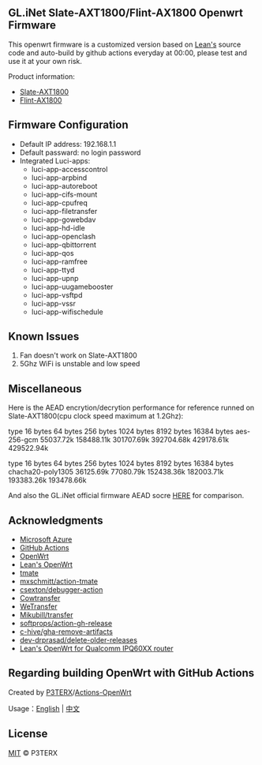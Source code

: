 ## GL.iNet Slate-AXT1800/Flint-AX1800 Openwrt Firmware

This openwrt firmware is a customized version based on [Lean's](https://github.com/coolsnowwolf/openwrt-gl-ax1800) source code and auto-build by github actions everyday at 00:00, please test and use it at your own risk.

Product information: 
- [Slate-AXT1800](https://www.gl-inet.com/products/gl-axt1800/)
- [Flint-AX1800](https://www.gl-inet.com/products/gl-ax1800/)

## Firmware Configuration

- Default IP address: 192.168.1.1
- Default passward: no login password
- Integrated Luci-apps:
  - luci-app-accesscontrol
  - luci-app-arpbind
  - luci-app-autoreboot
  - luci-app-cifs-mount
  - luci-app-cpufreq
  - luci-app-filetransfer
  - luci-app-gowebdav
  - luci-app-hd-idle
  - luci-app-openclash
  - luci-app-qbittorrent
  - luci-app-qos
  - luci-app-ramfree
  - luci-app-ttyd
  - luci-app-upnp
  - luci-app-uugamebooster
  - luci-app-vsftpd
  - luci-app-vssr
  - luci-app-wifischedule

## Known Issues
1. Fan doesn't work on Slate-AXT1800
2. 5Ghz WiFi is unstable and low speed

## Miscellaneous

Here is the AEAD encrytion/decrytion performance for reference runned on Slate-AXT1800(cpu clock speed maximum at 1.2Ghz):

type             16 bytes     64 bytes    256 bytes   1024 bytes   8192 bytes  16384 bytes
aes-256-gcm      55037.72k   158488.11k   301707.69k   392704.68k   429178.61k   429522.94k

type             16 bytes     64 bytes    256 bytes   1024 bytes   8192 bytes  16384 bytes
chacha20-poly1305    36125.69k    77080.79k   152438.36k   182003.71k   193383.26k   193478.66k

And also the GL.iNet official firmware AEAD socre [HERE](https://forum.gl-inet.cn/forum.php?mod=viewthread&tid=311&extra=page%3D1) for comparison.

## Acknowledgments

- [Microsoft Azure](https://azure.microsoft.com)
- [GitHub Actions](https://github.com/features/actions)
- [OpenWrt](https://github.com/openwrt/openwrt)
- [Lean's OpenWrt](https://github.com/coolsnowwolf/lede)
- [tmate](https://github.com/tmate-io/tmate)
- [mxschmitt/action-tmate](https://github.com/mxschmitt/action-tmate)
- [csexton/debugger-action](https://github.com/csexton/debugger-action)
- [Cowtransfer](https://cowtransfer.com)
- [WeTransfer](https://wetransfer.com/)
- [Mikubill/transfer](https://github.com/Mikubill/transfer)
- [softprops/action-gh-release](https://github.com/softprops/action-gh-release)
- [c-hive/gha-remove-artifacts](https://github.com/c-hive/gha-remove-artifacts)
- [dev-drprasad/delete-older-releases](https://github.com/dev-drprasad/delete-older-releases)
- [Lean's OpenWrt for Qualcomm IPQ60XX router](https://github.com/coolsnowwolf/openwrt-gl-ax1800)

## Regarding building OpenWrt with GitHub Actions

Created by [P3TERX](https://github.com/P3TERX)/[Actions-OpenWrt](https://github.com/P3TERX/Actions-OpenWrt)

Usage：[English](https://github.com/P3TERX/Actions-OpenWrt) | [中文](https://p3terx.com/archives/build-openwrt-with-github-actions.html)

## License

[MIT](https://github.com/P3TERX/Actions-OpenWrt/blob/main/LICENSE) © P3TERX
